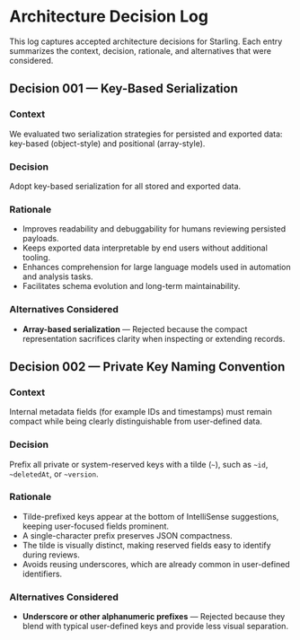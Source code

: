 # Architecture Decision Log

This log captures accepted architecture decisions for Starling. Each entry summarizes the context, decision, rationale, and alternatives that were considered.

## Decision 001 — Key-Based Serialization

### Context
We evaluated two serialization strategies for persisted and exported data: key-based (object-style) and positional (array-style).

### Decision
Adopt key-based serialization for all stored and exported data.

### Rationale
- Improves readability and debuggability for humans reviewing persisted payloads.
- Keeps exported data interpretable by end users without additional tooling.
- Enhances comprehension for large language models used in automation and analysis tasks.
- Facilitates schema evolution and long-term maintainability.

### Alternatives Considered
- **Array-based serialization** — Rejected because the compact representation sacrifices clarity when inspecting or extending records.

## Decision 002 — Private Key Naming Convention

### Context
Internal metadata fields (for example IDs and timestamps) must remain compact while being clearly distinguishable from user-defined data.

### Decision
Prefix all private or system-reserved keys with a tilde (`~`), such as `~id`, `~deletedAt`, or `~version`.

### Rationale
- Tilde-prefixed keys appear at the bottom of IntelliSense suggestions, keeping user-focused fields prominent.
- A single-character prefix preserves JSON compactness.
- The tilde is visually distinct, making reserved fields easy to identify during reviews.
- Avoids reusing underscores, which are already common in user-defined identifiers.

### Alternatives Considered
- **Underscore or other alphanumeric prefixes** — Rejected because they blend with typical user-defined keys and provide less visual separation.

